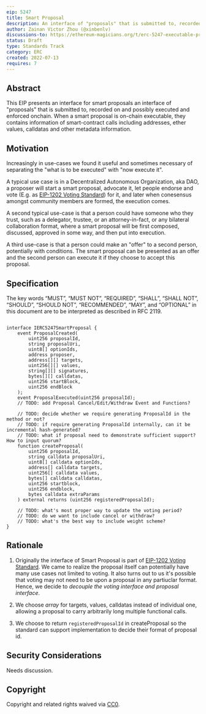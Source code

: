 ```yaml
---
eip: 5247
title: Smart Proposal
description: An interface of "proposals" that is submitted to, recorded on and possibly executed and enforced onchain.
author: Zainan Victor Zhou (@xinbenlv)
discussions-to: https://ethereum-magicians.org/t/erc-5247-executable-proposal-standard/9938
status: Draft
type: Standards Track
category: ERC
created: 2022-07-13
requires: 7
---
```


## Abstract
This EIP presents an interface for smart proposals an interface of "proposals" that is submitted to, recorded on and possibly executed and enforced onchain.
When a smart proposal is on-chain executable, they contains information of smart-contract calls including addresses, ether values, calldatas and other metadata information.

## Motivation
Increasingly in use-cases we found it useful and sometimes necessary of separating the "what is to be executed" with "now execute it".

A typical use case is in a Decentralized Autonomous Organization, aka DAO, a proposer will start a smart proposal, advocate it, let people endorse and vote (E.g. as [EIP-1202  Voting Standard](./eip-1202.md)) for it, and later when conesensus amongst community members are formed, the execution comes.

A second typical use-case is that a person could have someone who they trust, such as a delegator, trustee, or an attorney-in-fact, or any bilateral collaboration format, where a smart proposal will be first composed, discussed, approved in some way, and then put into execution.

A third use-case is that a person could make an "offer" to a second person, potentially with conditions. The smart proposal can be presented as an offer and the second person can execute it if they choose to accept this proposal.

## Specification
The key words “MUST”, “MUST NOT”, “REQUIRED”, “SHALL”, “SHALL NOT”, “SHOULD”, “SHOULD NOT”, “RECOMMENDED”, “MAY”, and “OPTIONAL” in this document are to be interpreted as described in RFC 2119.

```solidity

interface IERC5247SmartProposal {
    event ProposalCreated(
        uint256 proposalId,
        string proposalUri,
        uint8[] optionIds,
        address proposer,
        address[][] targets,
        uint256[][] values,
        string[][] signatures,
        bytes[][] calldatas,
        uint256 startBlock,
        uint256 endBlock
    );
    event ProposalExecuted(uint256 proposalId);
    // TODO: add Proposal Cancel/Edit/Withdraw Event and Functions?

    // TODO: decide whether we require generating ProposalId in the method or not?
    // TODO: if require generating ProposalId internally, can it be incremental hash-generated?
    // TODO: what if proposal need to demonstrate sufficient support? How to input quorum?
    function createProposal(
        uint256 proposalId,
        string calldata proposalUri,
        uint8[] calldata optionIds,
        address[] calldata targets,
        uint256[] calldata values,
        bytes[] calldata calldatas,
        uint256 startblock,
        uint256 endblock,
        bytes calldata extraParams
    ) external returns (uint256 registeredProposalId);

    // TODO: what's most proper way to update the voting period?
    // TODO: do we want to include cancel or withdraw?
    // TODO: what's the best way to include weight scheme?
}
```

## Rationale

1. Originally the interface of Smart Proposal is part of [EIP-1202 Voting Standard](./eip-1202.md). We came to realize the proposal itself can potentially have many use cases not limited to voting. It also turns out to us it's possible that voting may not need to be upon a proposal in any partiuclar format. Hence, we decide to *decouple the voting interface and proposal interface*.

1. We choose *array* for targets, values, calldatas instead of individual one, allowing a proposal to carry arbitrarily long multiple functional calls.

2. We choose to return `registeredProposalId` in createProposal so the standard can support implementation to decide their format of proposal id.


## Security Considerations
Needs discussion.

## Copyright
Copyright and related rights waived via [CC0](../LICENSE.md).
